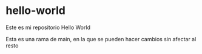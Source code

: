 # hello-world
Este es mi repositorio Hello World

Esta es una rama de main, en la que se pueden hacer cambios sin afectar al resto
